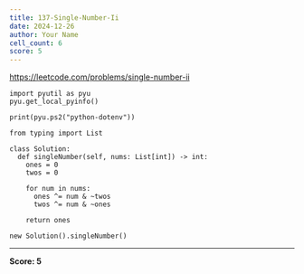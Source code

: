 ```yaml
---
title: 137-Single-Number-Ii
date: 2024-12-26
author: Your Name
cell_count: 6
score: 5
---
```


https://leetcode.com/problems/single-number-ii


```
import pyutil as pyu
pyu.get_local_pyinfo()
```


```
print(pyu.ps2("python-dotenv"))
```


```
from typing import List
```


```
class Solution:
  def singleNumber(self, nums: List[int]) -> int:
    ones = 0
    twos = 0

    for num in nums:
      ones ^= num & ~twos
      twos ^= num & ~ones

    return ones
```


```
new Solution().singleNumber()
```


---
**Score: 5**
